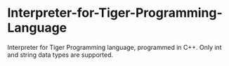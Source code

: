 # Interpreter-for-Tiger-Programming-Language
Interpreter for Tiger Programming language, programmed in C++. Only int and string data types are supported.
